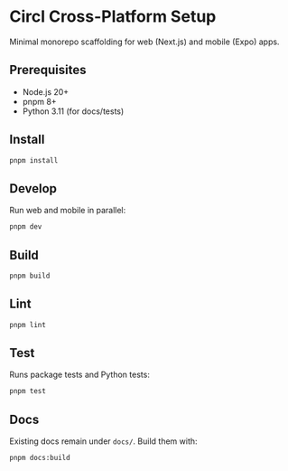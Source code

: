 # Circl Cross-Platform Setup

Minimal monorepo scaffolding for web (Next.js) and mobile (Expo) apps.

## Prerequisites
- Node.js 20+
- pnpm 8+
- Python 3.11 (for docs/tests)

## Install
```bash
pnpm install
```

## Develop
Run web and mobile in parallel:
```bash
pnpm dev
```

## Build
```bash
pnpm build
```

## Lint
```bash
pnpm lint
```

## Test
Runs package tests and Python tests:
```bash
pnpm test
```

## Docs
Existing docs remain under `docs/`. Build them with:
```bash
pnpm docs:build
```

